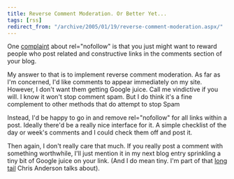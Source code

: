 ```yaml
---
title: Reverse Comment Moderation. Or Better Yet...
tags: [rss]
redirect_from: "/archive/2005/01/19/reverse-comment-moderation.aspx/"
---
```


One [complaint](https://haacked.com/archive/2005/01/20/1944.aspx#1964)
about rel="nofollow" is that you just might want to reward people who
post related and constructive links in the comments section of your
blog.

My answer to that is to implement reverse comment moderation. As far as
I'm concerned, I'd like comments to appear immediately on my site.
However, I don't want them getting Google juice. Call me vindictive if
you will. I know it won't stop comment spam. But I do think it's a fine
complement to other methods that do attempt to stop Spam

Instead, I'd be happy to go in and remove rel="nofollow" for all links
within a post. Ideally there'd be a really nice interface for it. A
simple checklist of the day or week's comments and I could check them
off and post it.

Then again, I don't really care that much. If you really post a comment
with something worthwhile, I'll just mention it in my next blog entry
sprinkling a tiny bit of Google juice on your link. (And I do mean tiny.
I'm part of that [long
tail](http://www.wired.com/wired/archive/12.10/tail.html) Chris Anderson
talks about).

